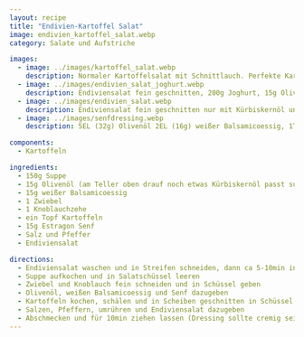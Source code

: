 ```yaml
---
layout: recipe
title: "Endivien-Kartoffel Salat"
image: endivien_kartoffel_salat.webp
category: Salate und Aufstriche

images:
  - image: ../images/kartoffel_salat.webp
    description: Normaler Kartoffelsalat mit Schnittlauch. Perfekte Kartoffelsorte "Bernina" vom Biohof Anzböck GmbH (gekauft beim Spar). War noch besser als Ditta
  - image: ../images/endivien_salat_joghurt.webp
    description: Endiviensalat fein geschnitten, 200g Joghurt, 15g Olivenöl, 15g weißer Balsamicoessig, 1 Knoblauchzehe fein geschnitten. Passt super als Beilage zb zu Enchiladas
  - image: ../images/endivien_salat.webp
    description: Endiviensalat fein geschnitten nur mit Kürbiskernöl und dunklem Balsamico schmeckt sehr gut (einweichen + das süßliche Öl+Essig verhindern Bitterkeit)
  - image: ../images/senfdressing.webp
    description: 5EL (32g) Olivenöl 2EL (16g) weißer Balsamicoessig, 1TL (5g) Senf (Stiegl), Kräutersalz, Pfeffer, Gute Laune. Im Original noch etwas Honig, haben wir aber weggelassen weil Senf süßlich ist

components:
  - Kartoffeln

ingredients:
  - 150g Suppe
  - 15g Olivenöl (am Teller oben drauf noch etwas Kürbiskernöl passt super)
  - 15g weißer Balsamicoessig
  - 1 Zwiebel
  - 1 Knoblauchzehe
  - ein Topf Kartoffeln
  - 15g Estragon Senf
  - Salz und Pfeffer
  - Endiviensalat

directions:
  - Endiviensalat waschen und in Streifen schneiden, dann ca 5-10min in Wasser geben (damit er weniger bitter ist)
  - Suppe aufkochen und in Salatschüssel leeren
  - Zwiebel und Knoblauch fein schneiden und in Schüssel geben
  - Olivenöl, weißen Balsamicoessig und Senf dazugeben
  - Kartoffeln kochen, schälen und in Scheiben geschnitten in Schüssel geben (können noch leicht warm sein)
  - Salzen, Pfeffern, umrühren und Endiviensalat dazugeben
  - Abschmecken und für 10min ziehen lassen (Dressing sollte cremig sein)
---
```

